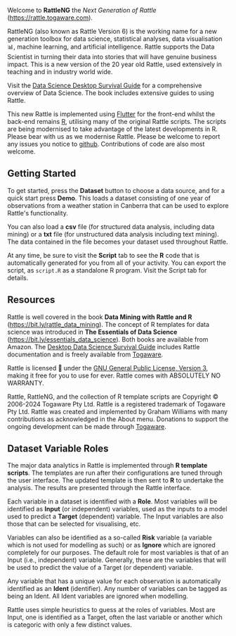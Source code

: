 Welcome to **RattleNG** the *Next Generation of Rattle*
(https://rattle.togaware.com).

RattleNG (also known as Rattle Version 6) is the working name for a
new generation toolbox for data science, statistical analyses, data
visualisation 📊, machine learning, and artificial intelligence.
Rattle supports the Data Scientist in turning their data into stories
that will have genuine business impact.  This is a new version of the
20 year old Rattle, used extensively in teaching and in industry world
wide.

Visit the [Data Science Desktop Survival
Guide](https://survivor.togaware.com/datascience) for a comprehensive
overview of Data Science. The book includes extensive guides to using
Rattle.

This new Rattle is implemented using [Flutter](https://flutter.dev)
for the front-end whilst the back-end remains
[R](https://r-project.org), utilising many of the original Rattle
scripts. The scripts are being modernised to take advantage of the
latest developments in R. Please bear with us as we modernise Rattle.
Please be welcome to report any issues you notice to
[github](https://github.com/gjwgit/rattleng).  Contributions of code
are also most welcome.

> 

## Getting Started

To get started, press the **Dataset** button to choose a data source,
and for a quick start press **Demo**. This loads a dataset consisting
of one year of observations from a weather station in Canberra that
can be used to explore Rattle's functionality.

You can also load a **csv** file (for structured data analysis,
including data mining) or a **txt** file (for unstructured data
analysis including text mining). The data contained in the file
becomes your dataset used throughout Rattle.

At any time, be sure to visit the **Script** tab to see the **R** code
that is automatically generated for you from all of your activity. You
can export the script, as `script.R` as a standalone R program. Visit
the Script tab for details.

> 

## Resources

Rattle is well covered in the book **Data Mining with Rattle and R**
(https://bit.ly/rattle_data_mining). The concept of R templates for
data science was introduced in **The Essentials of Data Science**
(https://bit.ly/essentials_data_science). Both books are available
from Amazon. The [Desktop Data Science Survival
Guide](https://survivor.togaware.com/datascience) includes Rattle
documentation and is freely available from
[Togaware](https://togaware.com).

Rattle is licensed 🪪 under the [GNU General Public License, Version
3](https://www.gnu.org/licenses/gpl-3.0.en.html), making it free for
you to use for ever. Rattle comes with ABSOLUTELY NO WARRANTY.

Rattle, RattleNG, and the collection of R template scripts are
Copyright © 2006-2024 Togaware Pty Ltd. Rattle is a registered
trademark of Togaware Pty Ltd. Rattle was created and implemented by
Graham Williams with many contributions as acknowledged in the About
menu. Donations to support the ongoing development can be made through
[Togaware](https://togaware.com/onepager.html).

> 

## Dataset Variable Roles

The major data analytics in Rattle is implemented through **R template
scripts**. The templates are run after their configurations are tuned
through the user interface. The updated template is then sent to **R**
to undertake the analysis. The results are presented through the
Rattle interface.

Each variable in a dataset is identified with a **Role**. Most
variables will be identified as **Input** (or independent) variables,
used as the inputs to a model used to predict a **Target** (dependent)
variable. The Input variables are also those that can be selected for
visualising, etc.

Variables can also be identified as a so-called **Risk** variable (a
variable which is not used for modelling as such) or as **Ignore**
which are ignored completely for our purposes. The default role for
most variables is that of an Input (i.e., independent)
variable. Generally, these are the variables that will be used to
predict the value of a Target (or dependent) variable.

Any variable that has a unique value for each observation is
automatically identified as an **Ident** (identifier). Any number of
variables can be tagged as being an Ident. All Ident variables are
ignored when modelling.

Rattle uses simple heuristics to guess at the roles of variables. Most
are Input, one is identified as a Target, often the last variable or
another which is categoric with only a few distinct values.

> 
